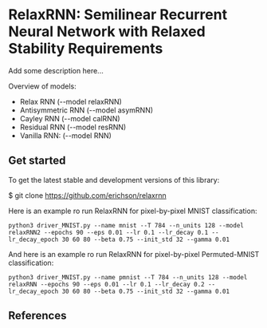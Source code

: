 # RelaxRNN: Semilinear Recurrent Neural Network with Relaxed Stability Requirements

Add some description here...

Overview of models:

* Relax RNN (--model relaxRNN)
* Antisymmetric RNN (--model asymRNN)
* Cayley RNN (--model calRNN)
* Residual RNN (--model resRNN)
* Vanilla RNN: (--model RNN)


Get started
-----------

To get the latest stable and development versions of this library:

   $ git clone https://github.com/erichson/relaxrnn
   

Here is an example ro run RelaxRNN for pixel-by-pixel MNIST classification:

```python3 driver_MNIST.py --name mnist --T 784 --n_units 128 --model relaxRNN2 --epochs 90 --eps 0.01 --lr 0.1 --lr_decay 0.1 --lr_decay_epoch 30 60 80 --beta 0.75 --init_std 32 --gamma 0.01```


And here is an example ro run RelaxRNN for pixel-by-pixel Permuted-MNIST classification:

```python3 driver_MNIST.py --name pmnist --T 784 --n_units 128 --model relaxRNN --epochs 90 --eps 0.01 --lr 0.1 --lr_decay 0.2 --lr_decay_epoch 30 60 80 --beta 0.75 --init_std 32 --gamma 0.01```



References
----------
